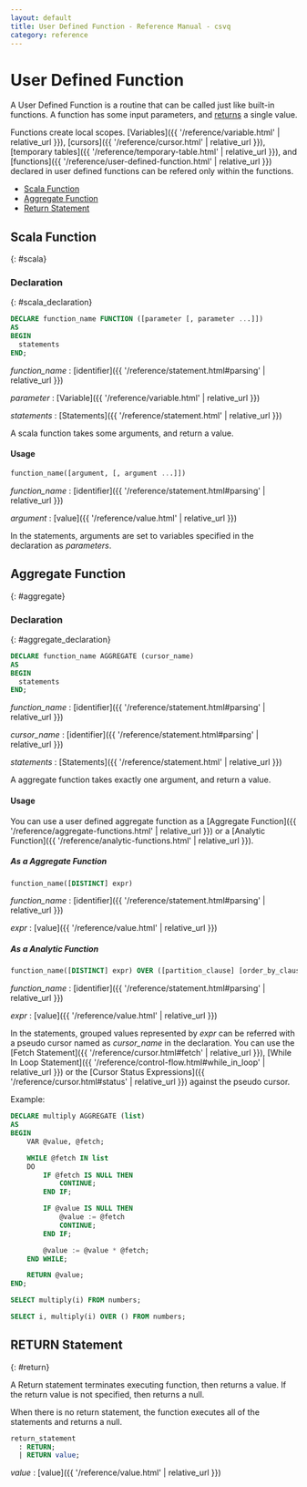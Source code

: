 ```yaml
---
layout: default
title: User Defined Function - Reference Manual - csvq
category: reference
---
```


# User Defined Function

A User Defined Function is a routine that can be called just like built-in functions.
A function has some input parameters, and [returns](#return) a single value.

Functions create local scopes.
[Variables]({{ '/reference/variable.html' | relative_url }}), [cursors]({{ '/reference/cursor.html' | relative_url }}), [temporary tables]({{ '/reference/temporary-table.html' | relative_url }}), and [functions]({{ '/reference/user-defined-function.html' | relative_url }}) declared in user defined functions can be refered only within the functions. 

* [Scala Function](#scala)
* [Aggregate Function](#aggregate)
* [Return Statement](#return)

## Scala Function
{: #scala}

### Declaration
{: #scala_declaration}

```sql
DECLARE function_name FUNCTION ([parameter [, parameter ...]])
AS
BEGIN
  statements
END;
```

_function_name_
: [identifier]({{ '/reference/statement.html#parsing' | relative_url }})

_parameter_
: [Variable]({{ '/reference/variable.html' | relative_url }})

_statements_
: [Statements]({{ '/reference/statement.html' | relative_url }})

A scala function takes some arguments, and return a value.

#### Usage

```sql
function_name([argument, [, argument ...]])
```

_function_name_
: [identifier]({{ '/reference/statement.html#parsing' | relative_url }})

_argument_
: [value]({{ '/reference/value.html' | relative_url }})

In the statements, arguments are set to variables specified in the declaration as _parameters_.


## Aggregate Function
{: #aggregate}

### Declaration
{: #aggregate_declaration}

```sql
DECLARE function_name AGGREGATE (cursor_name)
AS
BEGIN
  statements
END;
```

_function_name_
: [identifier]({{ '/reference/statement.html#parsing' | relative_url }})

_cursor_name_
: [identifier]({{ '/reference/statement.html#parsing' | relative_url }})

_statements_
: [Statements]({{ '/reference/statement.html' | relative_url }})

A aggregate function takes exactly one argument, and return a value.

#### Usage

You can use a user defined aggregate function as a [Aggregate Function]({{ '/reference/aggregate-functions.html' | relative_url }}) or a [Analytic Function]({{ '/reference/analytic-functions.html' | relative_url }}).

##### As a Aggregate Function

```sql
function_name([DISTINCT] expr)
```

_function_name_
: [identifier]({{ '/reference/statement.html#parsing' | relative_url }})

_expr_
: [value]({{ '/reference/value.html' | relative_url }})

##### As a Analytic Function

```sql
function_name([DISTINCT] expr) OVER ([partition_clause] [order_by_clause])
```

_function_name_
: [identifier]({{ '/reference/statement.html#parsing' | relative_url }})

_expr_
: [value]({{ '/reference/value.html' | relative_url }})

In the statements, grouped values represented by _expr_ can be referred with a pseudo cursor named as _cursor_name_ in the declaration.
You can use the [Fetch Statement]({{ '/reference/cursor.html#fetch' | relative_url }}), [While In Loop Statement]({{ '/reference/control-flow.html#while_in_loop' | relative_url }}) or the [Cursor Status Expressions]({{ '/reference/cursor.html#status' | relative_url }}) against the pseudo cursor. 

Example:

```sql
DECLARE multiply AGGREGATE (list)
AS
BEGIN
    VAR @value, @fetch;

    WHILE @fetch IN list
    DO
        IF @fetch IS NULL THEN
            CONTINUE;
        END IF;

        IF @value IS NULL THEN
            @value := @fetch
            CONTINUE;
        END IF;

        @value := @value * @fetch;
    END WHILE;

    RETURN @value;
END;

SELECT multiply(i) FROM numbers;

SELECT i, multiply(i) OVER () FROM numbers;
```


## RETURN Statement
{: #return}

A Return statement terminates executing function, then returns a value.
If the return value is not specified, then returns a null.

When there is no return statement, the function executes all of the statements and returns a null.

```sql
return_statement
  : RETURN;
  | RETURN value;
```

_value_
: [value]({{ '/reference/value.html' | relative_url }})
